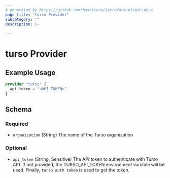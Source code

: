 ```yaml
---
# generated by https://github.com/hashicorp/terraform-plugin-docs
page_title: "turso Provider"
subcategory: ""
description: |-
  
---
```


# turso Provider



## Example Usage

```terraform
provider "turso" {
  api_token = "<API_TOKEN>"
}
```

<!-- schema generated by tfplugindocs -->
## Schema

### Required

- `organization` (String) The name of the Turso organization

### Optional

- `api_token` (String, Sensitive) The API token to authenticate with Turso API. If not provided, the TURSO_API_TOKEN environment variable will be used. Finally, `turso auth token` is used to get the token.
